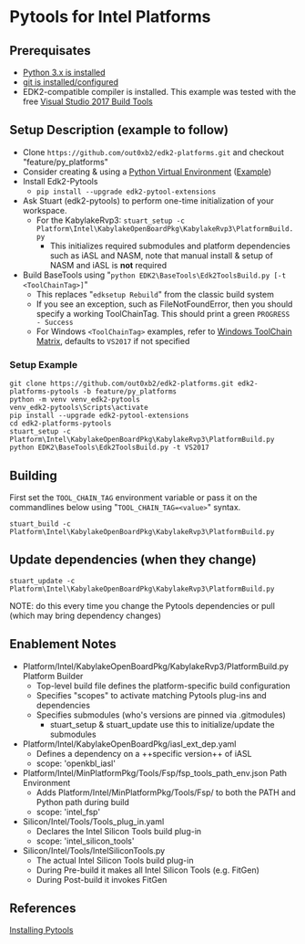 # Pytools for Intel Platforms

## Prerequisates

* [Python 3.x is installed](https://www.python.org/downloads/)
* [git is installed/configured](https://git-scm.com/download/)
* EDK2-compatible compiler is installed.  This example was tested with the free [Visual Studio 2017 Build Tools](https://microsoft.github.io/mu/CodeDevelopment/prerequisites/#visual-studio-2017)

## Setup Description (example to follow)

* Clone `https://github.com/out0xb2/edk2-platforms.git` and checkout "feature/py_platforms"
* Consider creating & using a [Python Virtual Environment](https://docs.python.org/3/library/venv.html) ([Example](https://microsoft.github.io/mu/CodeDevelopment/prerequisites/#workspace-virtual-environment-setup-process))
* Install Edk2-Pytools
  * `pip install --upgrade edk2-pytool-extensions`
* Ask Stuart (edk2-pytools) to perform one-time initialization of your workspace.  
  * For the KabylakeRvp3: `stuart_setup -c Platform\Intel\KabylakeOpenBoardPkg\KabylakeRvp3\PlatformBuild.py`
    * This initializes required submodules and platform dependencies such as iASL and NASM, note that manual install & setup of NASM and iASL is __not__ required
* Build BaseTools using "`python EDK2\BaseTools\Edk2ToolsBuild.py [-t <ToolChainTag>]`"
  * This replaces "`edksetup Rebuild`" from the classic build system
  * If you see an exception, such as FileNotFoundError, then you should specify a working ToolChainTag.  This should print a green `PROGRESS - Success`
  * For Windows `<ToolChainTag>` examples, refer to [Windows ToolChain Matrix](https://github.com/tianocore/tianocore.github.io/wiki/Windows-systems-ToolChain-Matrix), defaults to `VS2017` if not specified

### Setup Example

```
git clone https://github.com/out0xb2/edk2-platforms.git edk2-platforms-pytools -b feature/py_platforms
python -m venv venv_edk2-pytools
venv_edk2-pytools\Scripts\activate
pip install --upgrade edk2-pytool-extensions
cd edk2-platforms-pytools
stuart_setup -c Platform\Intel\KabylakeOpenBoardPkg\KabylakeRvp3\PlatformBuild.py
python EDK2\BaseTools\Edk2ToolsBuild.py -t VS2017
```

## Building

First set the `TOOL_CHAIN_TAG` environment variable or pass it on the commandlines below using "`TOOL_CHAIN_TAG=<value>`" syntax.

`stuart_build -c Platform\Intel\KabylakeOpenBoardPkg\KabylakeRvp3\PlatformBuild.py`

## Update dependencies (when they change)

`stuart_update -c Platform\Intel\KabylakeOpenBoardPkg\KabylakeRvp3\PlatformBuild.py`

NOTE: do this every time you change the Pytools dependencies or pull (which may bring dependency changes)

## Enablement Notes

* Platform/Intel/KabylakeOpenBoardPkg/KabylakeRvp3/PlatformBuild.py Platform Builder
  * Top-level build file defines the platform-specific build configuration
  * Specifies "scopes" to activate matching Pytools plug-ins and dependencies
  * Specifies submodules (who's versions are pinned via .gitmodules)
    * stuart_setup & stuart_update use this to initialize/update the submodules
* Platform/Intel/KabylakeOpenBoardPkg/iasl_ext_dep.yaml
  * Defines a dependency on a ++specific version++ of iASL
  * scope: 'openkbl_iasl'
* Platform/Intel/MinPlatformPkg/Tools/Fsp/fsp_tools_path_env.json Path Environment
  * Adds Platform/Intel/MinPlatformPkg/Tools/Fsp/ to both the PATH and Python path during build
  * scope: 'intel_fsp'
* Silicon/Intel/Tools/Tools_plug_in.yaml
  * Declares the Intel Silicon Tools build plug-in
  * scope: 'intel_silicon_tools'
* Silicon/Intel/Tools/IntelSiliconTools.py
  * The actual Intel Silicon Tools build plug-in
  * During Pre-build it makes all Intel Silicon Tools (e.g. FitGen)
  * During Post-build it invokes FitGen

## References

[Installing Pytools](https://github.com/tianocore/edk2-pytool-extensions/blob/master/docs/using.md#installing)
